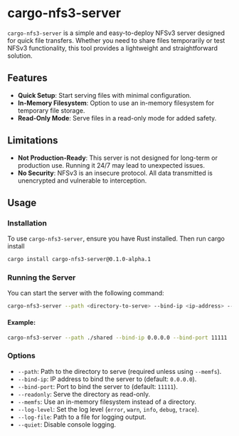 # cargo-nfs3-server

`cargo-nfs3-server` is a simple and easy-to-deploy NFSv3 server designed for quick file transfers. Whether you need to share files temporarily or test NFSv3 functionality, this tool provides a lightweight and straightforward solution.

## Features
- **Quick Setup**: Start serving files with minimal configuration.
- **In-Memory Filesystem**: Option to use an in-memory filesystem for temporary file storage.
- **Read-Only Mode**: Serve files in a read-only mode for added safety.

## Limitations
- **Not Production-Ready**: This server is not designed for long-term or production use. Running it 24/7 may lead to unexpected issues.
- **No Security**: NFSv3 is an insecure protocol. All data transmitted is unencrypted and vulnerable to interception.

## Usage

### Installation
To use `cargo-nfs3-server`, ensure you have Rust installed. Then run cargo install

```bash
cargo install cargo-nfs3-server@0.1.0-alpha.1
```

### Running the Server
You can start the server with the following command:

```bash
cargo-nfs3-server --path <directory-to-serve> --bind-ip <ip-address> --bind-port <port>
```

#### Example:
```bash
cargo-nfs3-server --path ./shared --bind-ip 0.0.0.0 --bind-port 11111
```

### Options
- `--path`: Path to the directory to serve (required unless using `--memfs`).
- `--bind-ip`: IP address to bind the server to (default: `0.0.0.0`).
- `--bind-port`: Port to bind the server to (default: `11111`).
- `--readonly`: Serve the directory as read-only.
- `--memfs`: Use an in-memory filesystem instead of a directory.
- `--log-level`: Set the log level (`error`, `warn`, `info`, `debug`, `trace`).
- `--log-file`: Path to a file for logging output.
- `--quiet`: Disable console logging.
